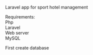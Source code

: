 Laravel app for sport hotel management

Requirements:<br>
Php<br>
Laravel<br>
Web server <br>
MySQL <br>

First create database 
